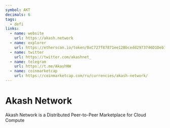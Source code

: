 ```yaml
---
symbol: AKT
decimals: 6
tags:
  - defi
links:
  - name: website
    url: https://akash.network
  - name: explorer
    url: https://etherscan.io/token/0xC727f87871ee12Bbcedd2973746D1Deb7529aaD6
  - name: twitter
    url: https://twitter.com/akashnet_
  - name: telegram
    url: https://t.me/AkashNW
  - name: coinmarketcap
    url: https://coinmarketcap.com/ru/currencies/akash-network/
---
```


# Akash Network

Akash Network is a Distributed Peer-to-Peer Marketplace for Cloud Compute
